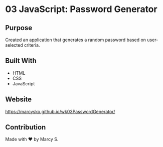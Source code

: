 # 03 JavaScript: Password Generator

## Purpose
Created an application that generates a random password based on user-selected criteria.  



## Built With
* HTML
* CSS
* JavaScript

## Website
https://marcysko.github.io/wk03PasswordGenerator/


## Contribution
Made with ❤️ by Marcy S.
